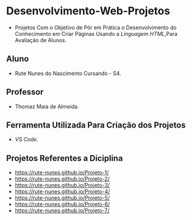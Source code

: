 # Desenvolvimento-Web-Projetos
* Projetos Com o Objetivo de Pôr em Prática o Desenvolvimento do Conhecimento em Criar Páginas Usando a *Linguagem HTML*,Para Avaliação de Alunos.

## Aluno
* Rute Nunes do Nascimento Cursando - S4.

## Professor
* Thomaz Maia de Almeida.

## Ferramenta Utilizada Para Criação dos Projetos
* *VS Code*.

## Projetos Referentes a Diciplina
* <https://rute-nunes.github.io/Projeto-1/>
* <https://rute-nunes.github.io/Projeto-2/>
* <https://rute-nunes.github.io/Projeto-3/>
* <https://rute-nunes.github.io/Projeto-4/>
* <https://rute-nunes.github.io/Projeto-5/>
* <https://rute-nunes.github.io/Projeto-6/>
* <https://rute-nunes.github.io/Projeto-7/>
